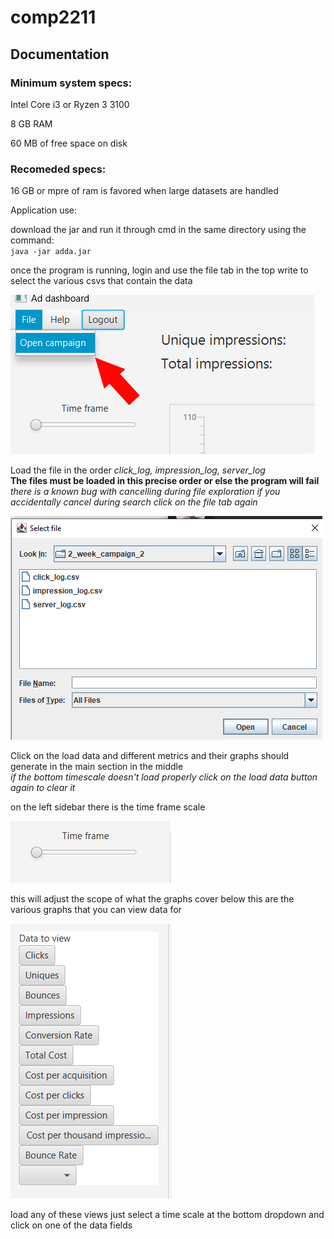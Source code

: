 # comp2211

## Documentation

### Minimum system specs:

Intel Core i3 or Ryzen 3 3100

8 GB RAM

60 MB of free space on disk

### Recomeded specs:

16 GB or mpre of ram is favored when large datasets are handled

Application use:

download the jar and run it through cmd in the same directory using the command:    
 `java -jar adda.jar`  

once the program is running, login and use the file tab in the top write to select the various csvs that contain the data  

![img.png](img.png)  

Load the file in the order *click_log, impression_log, server_log*  
**The files must be loaded in this precise order or else the program will fail**  
*there is a known bug with cancelling during file exploration if you accidentally cancel during search click on the file tab again*

![img_1.png](img_1.png)

Click on the load data and different metrics and their graphs should generate in the main section in the middle  
*if the bottom timescale doesn't load properly click on the load data button again to clear it*

on the left sidebar there is the time frame scale    

![img_2.png](img_2.png)  

this will adjust the scope of what the graphs cover 
below this are the various graphs that you can view data for

![img_3.png](img_3.png)

load any of these views just select a time scale at the bottom dropdown and click on one of the data fields